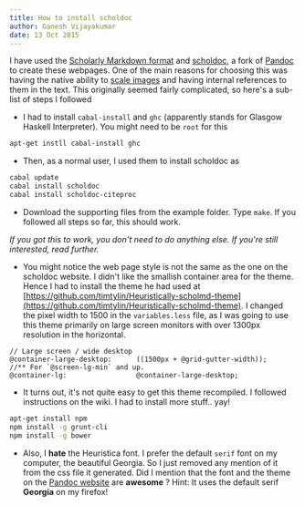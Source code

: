 ```yaml
---
title: How to install scholdoc 
author: Ganesh Vijayakumar
date: 13 Oct 2015
---
```


I have used the [Scholarly Markdown format](http://scholarlymarkdown.com/) and [scholdoc](http://scholdoc.scholarlymarkdown.com/), a fork of [Pandoc](http://pandoc.org/) to create these webpages. One of the main reasons for choosing this was having the native ability to [scale images](http://scholarlymarkdown.com/Scholarly-Markdown-Guide.html#floating-subfigs) and having internal references to them in the text. This originally seemed fairly complicated, so here's a sub-list of steps I followed

* I had to install `cabal-install` and `ghc` (apparently stands for Glasgow Haskell Interpreter). You might need to be `root` for this

```bash
apt-get instll cabal-install ghc
```

* Then, as a normal user, I used them to install scholdoc as 

``` bash
cabal update
cabal install scholdoc
cabal install scholdoc-citeproc
```

* Download the supporting files from the example folder. Type `make`. If you followed all steps so far, this should work. 

 _If you got this to work, you don't need to do anything else. If you're still interested, read further._

* You might notice the web page style is not the same as the one on the scholdoc website. I didn't like the smallish container area for the theme. Hence I had to install the theme he had used at [https://github.com/timtylin/Heuristically-scholmd-theme](https://github.com/timtylin/Heuristically-scholmd-theme). I changed the pixel width to 1500 in the `variables.less` file, as I was going to use this theme primarily on large screen monitors with over 1300px resolution in the horizontal. 

``` 
// Large screen / wide desktop
@container-large-desktop:      ((1500px + @grid-gutter-width));
//** For `@screen-lg-min` and up.
@container-lg:                 @container-large-desktop;
```

* It turns out, it's not quite easy to get this theme recompiled. I followed instructions on the wiki. I had to install more stuff.. yay! 

``` bash
apt-get install npm
npm install -g grunt-cli
npm install -g bower
```

* Also, I **hate** the Heuristica font. I prefer the default `serif` font on my computer, the beautiful Georgia. So I just removed any mention of it from the css file it generated. Did I mention that the font and the theme on the [Pandoc website](http://www.pandoc.org) are __awesome__ ? Hint: It uses the default serif __Georgia__ on my firefox!

